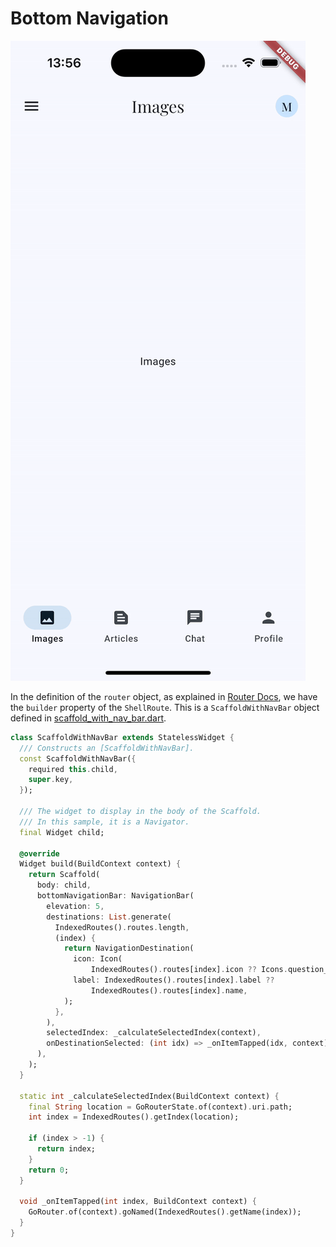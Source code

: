 # Bottom Navigation

![Bottom Navigation](/docs/images//BottomNavigation.gif)

In the definition of the `router` object, as explained in [Router Docs](/docs/Router.md), we have the `builder` property of the `ShellRoute`. This is a `ScaffoldWithNavBar` object defined in [scaffold_with_nav_bar.dart](/lib/widgets/scaffold_with_nav_bar.dart).
```dart
class ScaffoldWithNavBar extends StatelessWidget {
  /// Constructs an [ScaffoldWithNavBar].
  const ScaffoldWithNavBar({
    required this.child,
    super.key,
  });

  /// The widget to display in the body of the Scaffold.
  /// In this sample, it is a Navigator.
  final Widget child;

  @override
  Widget build(BuildContext context) {
    return Scaffold(
      body: child,
      bottomNavigationBar: NavigationBar(
        elevation: 5,
        destinations: List.generate(
          IndexedRoutes().routes.length,
          (index) {
            return NavigationDestination(
              icon: Icon(
                  IndexedRoutes().routes[index].icon ?? Icons.question_mark),
              label: IndexedRoutes().routes[index].label ??
                  IndexedRoutes().routes[index].name,
            );
          },
        ),
        selectedIndex: _calculateSelectedIndex(context),
        onDestinationSelected: (int idx) => _onItemTapped(idx, context),
      ),
    );
  }

  static int _calculateSelectedIndex(BuildContext context) {
    final String location = GoRouterState.of(context).uri.path;
    int index = IndexedRoutes().getIndex(location);

    if (index > -1) {
      return index;
    }
    return 0;
  }

  void _onItemTapped(int index, BuildContext context) {
    GoRouter.of(context).goNamed(IndexedRoutes().getName(index));
  }
}
```